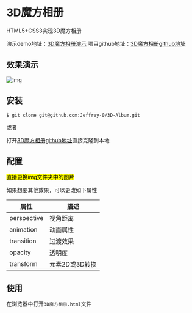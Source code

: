 # 3D魔方相册

HTML5+CSS3实现3D魔方相册

演示demo地址：[3D魔方相册演示](https://jeffrey-0.github.io/3D-Album/3D魔方相册.html)
项目github地址：[3D魔方相册github地址](https://github.com/Jeffrey-0/3D-Album)

## 效果演示

![img](img/效果.gif)

## 安装

```shell
$ git clone git@github.com:Jeffrey-0/3D-Album.git
```

或者

打开[3D魔方相册github地址](https://github.com/Jeffrey-0/3D-Album)直接克隆到本地

## 配置

<mark>直接更换img文件夹中的图片</mark>

如果想要其他效果，可以更改如下属性

| 属性        | 描述           |
| ----------- | -------------- |
| perspective | 视角距离       |
| animation   | 动画属性       |
| transition  | 过渡效果       |
| opacity     | 透明度         |
| transform   | 元素2D或3D转换 |

## 使用

在浏览器中打开`3D魔方相册.html`文件



